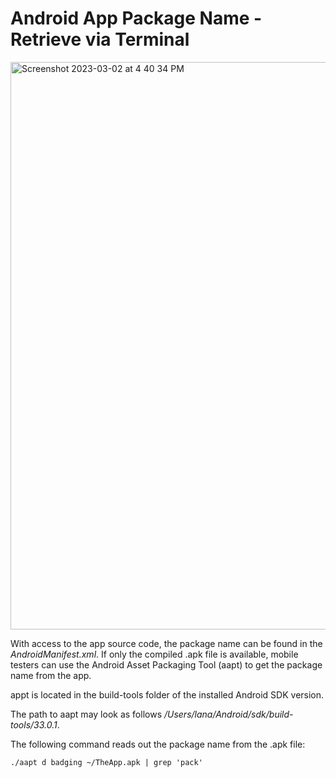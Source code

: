# Android App Package Name - Retrieve via Terminal
<img width="908" alt="Screenshot 2023-03-02 at 4 40 34 PM" src="https://user-images.githubusercontent.com/70295997/222602719-3d073884-4834-4696-9726-86293548c848.png">

With access to the app source code, the package name can be found in the *AndroidManifest.xml*. If only the compiled .apk file is available, mobile testers can use the Android Asset Packaging Tool (aapt) to get the package name from the app.

appt is located in the build-tools folder of the installed Android SDK version.

The path to aapt may look as follows */Users/lana/Android/sdk/build-tools/33.0.1*.

The following command reads out the package name from the .apk file:

    ./aapt d badging ~/TheApp.apk | grep 'pack'
